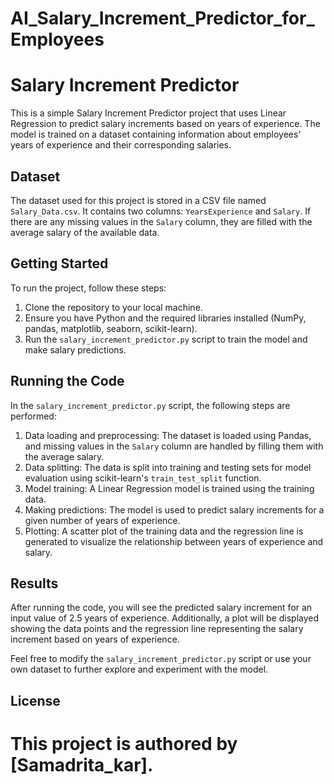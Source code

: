 # AI_Salary_Increment_Predictor_for_Employees
# Salary Increment Predictor

This is a simple Salary Increment Predictor project that uses Linear Regression to predict salary increments based on years of experience. The model is trained on a dataset containing information about employees' years of experience and their corresponding salaries.

## Dataset

The dataset used for this project is stored in a CSV file named `Salary_Data.csv`. It contains two columns: `YearsExperience` and `Salary`. If there are any missing values in the `Salary` column, they are filled with the average salary of the available data.

## Getting Started

To run the project, follow these steps:

1. Clone the repository to your local machine.
2. Ensure you have Python and the required libraries installed (NumPy, pandas, matplotlib, seaborn, scikit-learn).
3. Run the `salary_increment_predictor.py` script to train the model and make salary predictions.

## Running the Code

In the `salary_increment_predictor.py` script, the following steps are performed:

1. Data loading and preprocessing: The dataset is loaded using Pandas, and missing values in the `Salary` column are handled by filling them with the average salary.
2. Data splitting: The data is split into training and testing sets for model evaluation using scikit-learn's `train_test_split` function.
3. Model training: A Linear Regression model is trained using the training data.
4. Making predictions: The model is used to predict salary increments for a given number of years of experience.
5. Plotting: A scatter plot of the training data and the regression line is generated to visualize the relationship between years of experience and salary.

## Results

After running the code, you will see the predicted salary increment for an input value of 2.5 years of experience. Additionally, a plot will be displayed showing the data points and the regression line representing the salary increment based on years of experience.

Feel free to modify the `salary_increment_predictor.py` script or use your own dataset to further explore and experiment with the model.

## License

# This project is authored by [Samadrita_kar].

